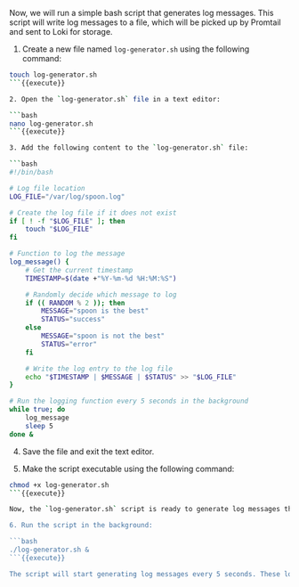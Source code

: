Now, we will run a simple bash script that generates log messages. This script will write log messages to a file, which will be picked up by Promtail and sent to Loki for storage.

1. Create a new file named `log-generator.sh` using the following command:

```bash
touch log-generator.sh
```{{execute}}

2. Open the `log-generator.sh` file in a text editor:

```bash
nano log-generator.sh
```{{execute}}

3. Add the following content to the `log-generator.sh` file:

```bash
#!/bin/bash

# Log file location
LOG_FILE="/var/log/spoon.log"

# Create the log file if it does not exist
if [ ! -f "$LOG_FILE" ]; then
    touch "$LOG_FILE"
fi

# Function to log the message
log_message() {
    # Get the current timestamp
    TIMESTAMP=$(date +"%Y-%m-%d %H:%M:%S")

    # Randomly decide which message to log
    if (( RANDOM % 2 )); then
        MESSAGE="spoon is the best"
        STATUS="success"
    else
        MESSAGE="spoon is not the best"
        STATUS="error"
    fi

    # Write the log entry to the log file
    echo "$TIMESTAMP | $MESSAGE | $STATUS" >> "$LOG_FILE"
}

# Run the logging function every 5 seconds in the background
while true; do
    log_message
    sleep 5
done &
```

4. Save the file and exit the text editor.

5. Make the script executable using the following command:

```bash
chmod +x log-generator.sh
```{{execute}}

Now, the `log-generator.sh` script is ready to generate log messages that will be picked up by Promtail and stored in Loki. Let's run the script in the background so that it continues to generate log messages.

6. Run the script in the background:

```bash
./log-generator.sh &
```{{execute}}

The script will start generating log messages every 5 seconds. These log messages will be stored in the `spoon.log` file located in the `/var/log` directory. Promtail will collect these log messages and send them to Loki for storage and visualization in Grafana.
